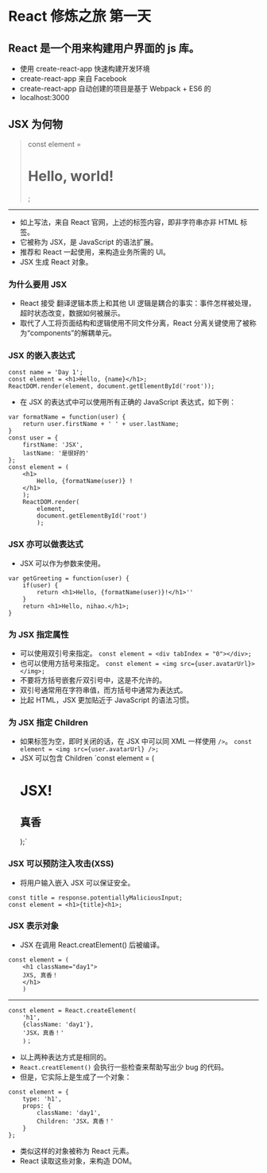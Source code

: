# React 修炼之旅 第一天
## React 是一个用来构建用户界面的 js 库。
- 使用 create-react-app 快速构建开发环境
- create-react-app 来自 Facebook
- create-react-app 自动创建的项目是基于 Webpack + ES6 的
- localhost:3000
## JSX 为何物

> const element = <h1>Hello, world!</h1>;

---
- 如上写法，来自 React 官网，上述的标签内容，即非字符串亦非 HTML 标签。
- 它被称为 JSX，是 JavaScript 的语法扩展。
- 推荐和 React 一起使用，来构造业务所需的 UI。
- JSX 生成 React 对象。
### 为什么要用 JSX
- React 接受 翻译逻辑本质上和其他 UI 逻辑是耦合的事实：事件怎样被处理，超时状态改变，数据如何被展示。
- 取代了人工将页面结构和逻辑使用不同文件分离，React 分离关键使用了被称为“components”的解耦单元。
### JSX 的嵌入表达式
```
const name = 'Day 1';
const element = <h1>Hello, {name}</h1>;
ReactDOM.render(element, document.getElementById('root'));
```
- 在 JSX 的表达式中可以使用所有正确的 JavaScript 表达式，如下例：
```
var formatName = function(user) {
    return user.firstName + ' ' + user.lastName;
}
const user = {
    firstName: 'JSX',
    lastName: '是很好的'
};
const element = (
    <h1>
        Hello, {formatName(user)} !
    </h1>
    );
    ReactDOM.render(
        element,
        document.getElementById('root')
        );
```
### JSX 亦可以做表达式
- JSX 可以作为参数来使用。
```
var getGreeting = function(user) {
    if(user) {
        return <h1>Hello, {formatName(user)}!</h1>''
    }
    return <h1>Hello, nihao.</h1>;
}
```
### 为 JSX 指定属性
- 可以使用双引号来指定。
`const element = <div tabIndex = "0"></div>;`
- 也可以使用方括号来指定。
`const element = <img src={user.avatarUrl}></img>;`
- 不要将方括号嵌套斤双引号中，这是不允许的。
- 双引号通常用在字符串值，而方括号中通常为表达式。
- 比起 HTML，JSX 更加贴近于 JavaScript 的语法习惯。
### 为 JSX 指定 Children
- 如果标签为空，即时关闭的话，在 JSX 中可以同 XML 一样使用 `/>`。
`const element = <img src={user.avatarUrl} />;`
- JSX 可以包含 Children
`const element = (
    <div>
        <h1>JSX!</h1>
        <h2>真香</h2>
    </div>
    );`
### JSX 可以预防注入攻击(XSS)
- 将用户输入嵌入 JSX 可以保证安全。
```
const title = response.potentiallyMaliciousInput;
const element = <h1>{title}<h1>;
```
### JSX 表示对象
- JSX 在调用 React.creatElement() 后被编译。
```
const element = (
    <h1 className="day1">
    JXS, 真香！
    </h1>
    )
```
---
```
const element = React.createElement(
    'h1',
    {className: 'day1'},
    'JSX，真香！'
    )；
```
- 以上两种表达方式是相同的。
- `React.creatElement()` 会执行一些检查来帮助写出少 bug 的代码。
- 但是，它实际上是生成了一个对象：
```
const element = {
    type: 'h1',
    props: {
        className: 'day1',
        Children: 'JSX，真香！'
    }
};
```
- 类似这样的对象被称为 React 元素。
- React 读取这些对象，来构造 DOM。
